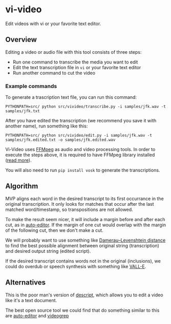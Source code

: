 # vi-video

Edit videos with vi or your favorite text editor.

## Overview

Editing a video or audio file with this tool consists of three steps:

- Run one command to transcribe the media you want to edit
- Edit the text transcription file in `vi` or your favorite text editor
- Run another command to cut the video

### Example commands

To generate a trascription text file, you can run this command:

```console
PYTHONPATH=src/ python src/vivideo/transcribe.py -i samples/jfk.wav -t samples/jfk.txt
```

After you have edited the transcription (we recommend you save it with another name), run something like this:

```console
PYTHONPATH=src/ python src/vivideo/edit.py -i samples/jfk.wav -t samples/jfk.edited.txt -o samples/jfk.edited.wav
```

 Vi-Video uses [FFMpeg](https://ffmpeg.org/) as audio and video processing tools. In order to execute the steps above, it is required to have FFMpeg library installed ([read more](./docs/ffmpeg.MD)).

 You will also need to run `pip install vosk` to generate the transcriptions.

## Algorithm

MVP aligns each word in the desired transcript to its first occurrance in the original transcription. It only looks for matches that occur after the last matched word/timestamp, so transpositions are not allowed.

To make the result seem nicer, it will include a margin before and after each cut, as in [auto-editor](https://valle-demo.github.io/). If the margin of one cut would overlap with the margin of the following cut, then we don't make a cut.

We will probably want to use something like [Damerau–Levenshtein distance](https://en.wikipedia.org/wiki/Damerau%E2%80%93Levenshtein_distance) to find the best possible alignment between original string (transcription) and desired output string (edited script).

If the desired transcript contains words not in the original (inclusions), we could do overdub or speech synthesis with something like [VALL-E](https://valle-demo.github.io/).

## Alternatives

This is the poor man's version of [descript](https://www.descript.com/tour), which allows you to edit
a video like it's a text document.

The best open source tool we could find that do something similar to this are [auto-editor](https://github.com/WyattBlue/auto-editor) and [videogrep](https://github.com/antiboredom/videogrep)
